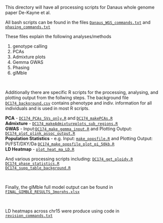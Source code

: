 This directory will have all processing scripts for Danaus whole genome paper De-Kayne et al.

All bash scripts can be found in the files [`Danaus_WGS_commands.txt`](https://github.com/RishiDeKayne/Danaus_WGS/blob/main/Danaus_WGS_commands.txt) and [`phasing_commands.txt`](https://github.com/RishiDeKayne/Danaus_WGS/blob/main/phasing/phasing_commands.txt)

These files explain the following analyses/methods
1. genotype calling
2. PCAs
3. Admixture plots
4. Gemma GWAS
5. Phasing
6. gIMble

<br />  


Additionally there are specific R scripts for the processing, analysing, and plotting output from the follwing steps.
The background file [`DC174_background.csv`](https://github.com/RishiDeKayne/Danaus_WGS/blob/main/DC174_background.csv) contains phenotype and indiv. information for all individuals and is used in most R scripts.

**PCA** - [`DC174_PCAs_SVs_only.R`](https://github.com/RishiDeKayne/Danaus_WGS/blob/main/DC174_PCAs_SVs_only.R) and [`DC174_makePCAs.R`](https://github.com/RishiDeKayne/Danaus_WGS/blob/main/DC174_makePCAs.R)  
**Admixture** - [`DC174_makeAdmixtureplots_sub_regions.R`](https://github.com/RishiDeKayne/Danaus_WGS/blob/main/DC174_makeAdmixtureplots_sub_regions.R)  
**GWAS** - Input:[`DC174_make_gemma_input.R`](https://github.com/RishiDeKayne/Danaus_WGS/blob/main/DC174_make_gemma_input.R) and Plotting Output: [`DC174_plot_plink_assoc_output.R`](https://github.com/RishiDeKayne/Danaus_WGS/blob/main/DC174_plot_plink_assoc_output.R)  
**Population Statistics** - e.g. Input: [`make_popsfile.R`](https://github.com/RishiDeKayne/Danaus_WGS/blob/main/make_popsfile.R) and Plotting Output: Pi/FST/DXY/Da [`DC174_make_popsfile_plot_pi_50kb.R`](https://github.com/RishiDeKayne/Danaus_WGS/blob/main/DC174_make_popsfile_plot_pi_50kb.R)  
**LD Heatmap** - [`plot_heat_ma_LD.R`](https://github.com/RishiDeKayne/Danaus_WGS/blob/main/plot_heat_ma_LD.R)
<br />  


And various processing scripts including:
[`DC174_get_ploidy.R`](https://github.com/RishiDeKayne/Danaus_WGS/blob/main/DC174_get_ploidy.R)  
[`DC174_phase_statistics.R`](https://github.com/RishiDeKayne/Danaus_WGS/blob/main/DC174_phase_statistics.R)  
[`DC174_supp_table_background.R`](https://github.com/RishiDeKayne/Danaus_WGS/blob/main/DC174_supp_table_background.R)  

<br />  

Finally, the gIMble full model output can be found in [`FINAL_GIMBLE_RESULTS_3morphs.xlsx`](https://github.com/RishiDeKayne/Danaus_WGS/blob/main/FINAL_GIMBLE_RESULTS_3morphs.xlsx)

<br />  

LD heatmaps across chr15 were produce using code in [`revision_commands.txt`](https://github.com/RishiDeKayne/Danaus_WGS/blob/main/revision_commands.txt)
